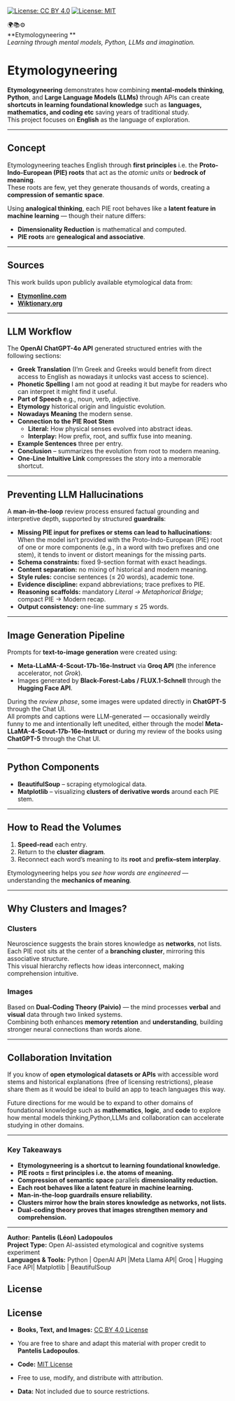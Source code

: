[![License: CC BY 4.0](https://img.shields.io/badge/License-CC--BY%204.0-lightgrey.svg)](https://creativecommons.org/licenses/by/4.0/)
[![License: MIT](https://img.shields.io/badge/License-MIT-yellow.svg)](https://opensource.org/licenses/MIT)


🌍📚⚙️  
**Etymologyneering **  
*Learning through mental models, Python, LLMs and imagination.*

# **Etymologyneering**

**Etymologyneering** demonstrates how combining **mental-models thinking**, **Python**, and **Large Language Models (LLMs)** through APIs can create **shortcuts in learning foundational knowledge**  such as **languages, mathematics, and coding etc**  saving years of traditional study.  
This project focuses on **English** as the language of exploration.

---

## **Concept**

Etymologyneering teaches English through **first principles** i.e. the **Proto-Indo-European (PIE) roots** that act as the *atomic units* or **bedrock of meaning**.  
These roots are few, yet they generate thousands of words, creating a **compression of semantic space**.

Using **analogical thinking**, each PIE root behaves like a **latent feature in machine learning** — though their nature differs:

- **Dimensionality Reduction** is mathematical and computed.  
- **PIE roots** are **genealogical and associative**.

---

## **Sources**

This work builds upon publicly available etymological data from:

- [**Etymonline.com**](https://www.etymonline.com)  
- [**Wiktionary.org**](https://www.wiktionary.org)

---

## **LLM Workflow**

The **OpenAI ChatGPT-4o API** generated structured entries with the following sections:

- **Greek Translation**  (I’m Greek and Greeks would benefit from direct access to English as nowadays it unlocks vast access to science).  
- **Phonetic Spelling**   I am not good at reading it but maybe for readers who can interpret it might find it useful.
- **Part of Speech**  e.g., noun, verb, adjective.  
- **Etymology**  historical origin and linguistic evolution.  
- **Nowadays Meaning**  the modern sense.  
- **Connection to the PIE Root Stem**  
  - **Literal:** How physical senses evolved into abstract ideas.  
  - **Interplay:** How prefix, root, and suffix fuse into meaning.  
- **Example Sentences**  three per entry.  
- **Conclusion** – summarizes the evolution from root to modern meaning.  
- **One-Line Intuitive Link** compresses the story into a memorable shortcut.

---

## **Preventing LLM Hallucinations**

A **man-in-the-loop** review process ensured factual grounding and interpretive depth, supported by structured **guardrails**:

- **Missing PIE input for prefixes or stems can lead to hallucinations:** When the model isn’t provided with the Proto-Indo-European (PIE) root of one or more components (e.g., in a word with two prefixes and one stem),
 it tends to invent or distort meanings for the missing parts.
- **Schema constraints:** fixed 9-section format with exact headings.  
- **Content separation:** no mixing of historical and modern meaning.  
- **Style rules:** concise sentences (≤ 20 words), academic tone.  
- **Evidence discipline:** expand abbreviations; trace prefixes to PIE.  
- **Reasoning scaffolds:** mandatory *Literal → Metaphorical Bridge*; compact PIE → Modern recap.  
- **Output consistency:** one-line summary ≤ 25 words.

---

## **Image Generation Pipeline**

Prompts for **text-to-image generation** were created using:

- **Meta-LLaMA-4-Scout-17b-16e-Instruct** via **Groq API** (the inference accelerator, not *Grok*).  
- Images generated by **Black-Forest-Labs / FLUX.1-Schnell** through the **Hugging Face API**.  

During the *review phase*, some images were updated directly in **ChatGPT-5** through the Chat UI.  
All prompts and captions were LLM-generated — occasionally weirdly funny to me and intentionally left unedited, either through the model  **Meta-LLaMA-4-Scout-17b-16e-Instruct** or 
during my review of the books using  **ChatGPT-5** through the Chat UI.  

---

## **Python Components**

- **BeautifulSoup** – scraping etymological data.  
- **Matplotlib** – visualizing **clusters of derivative words** around each PIE stem.

---

## **How to Read the Volumes**

1. **Speed-read** each entry.  
2. Return to the **cluster diagram**.  
3. Reconnect each word’s meaning to its **root** and **prefix–stem interplay**.

Etymologyneering helps you *see how words are engineered* — understanding the **mechanics of meaning**.

---

## **Why Clusters and Images?**

### **Clusters**

Neuroscience suggests the brain stores knowledge as **networks**, not lists.  
Each PIE root sits at the center of a **branching cluster**, mirroring this associative structure.  
This visual hierarchy reflects how ideas interconnect, making comprehension intuitive.

### **Images**

Based on **Dual-Coding Theory (Paivio)** — the mind processes **verbal** and **visual** data through two linked systems.  
Combining both enhances **memory retention** and **understanding**, building stronger neural connections than words alone.

---

## **Collaboration Invitation**

If you know of **open etymological datasets or APIs** with accessible word stems and historical explanations (free of licensing restrictions), please share them as it would be ideal to build an app to teach languages this way.

Future directions for me would be to expand to other domains of foundational knowledge  such as **mathematics**, **logic**, and **code**  to explore how mental models thinking,Python,LLMs and collaboration can accelerate studying in other domains.

---

### **Key Takeaways**

- **Etymologyneering is a shortcut to learning foundational knowledge.**  
- **PIE roots = first principles i.e. the atoms of meaning.**  
- **Compression of semantic space** parallels **dimensionality reduction.**  
- **Each root behaves like a latent feature in machine learning.**  
- **Man-in-the-loop guardrails ensure reliability.**  
- **Clusters mirror how the brain stores knowledge as networks, not lists.**  
- **Dual-coding theory proves that images strengthen memory and comprehension.**

---

**Author:** **Pantelis (Léon) Ladopoulos**  
**Project Type:** Open AI-assisted etymological and cognitive systems experiment  
**Languages & Tools:** Python | OpenAI API |Meta Llama API| Groq | Hugging Face API| Matplotlib | BeautifulSoup  
## **License**

## **License**

- **Books, Text, and Images:** [CC BY 4.0 License](LICENSE_BOOK.txt)
-   You are free to share and adapt this material with proper credit to **Pantelis Ladopoulos**.  

- **Code:** [MIT License](LICENSE_CODE.txt)
-   Free to use, modify, and distribute with attribution.  

- **Data:** Not included due to source restrictions.

